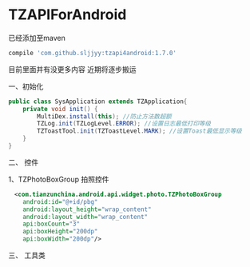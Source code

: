 # TZAPIForAndroid
已经添加至maven  <br />
```groovy
compile 'com.github.sljjyy:tzapi4android:1.7.0'
```
目前里面并有没更多内容 近期将逐步搬运

一、初始化
```java
public class SysApplication extends TZApplication{
	private void init() {
		MultiDex.install(this); //防止方法数超额
		TZLog.init(TZLogLevel.ERROR); //设置日志最低打印等级
		TZToastTool.init(TZToastLevel.MARK); //设置Toast最低显示等级
	}
}
```

二、 控件

1、TZPhotoBoxGroup  拍照控件 
``` xml
　<com.tianzunchina.android.api.widget.photo.TZPhotoBoxGroup
	android:id="@+id/pbg"
	android:layout_height="wrap_content"
	android:layout_width="wrap_content"
	api:boxCount="3"
	api:boxHeight="200dp"
	api:boxWidth="200dp"/>
```


三、 工具类

